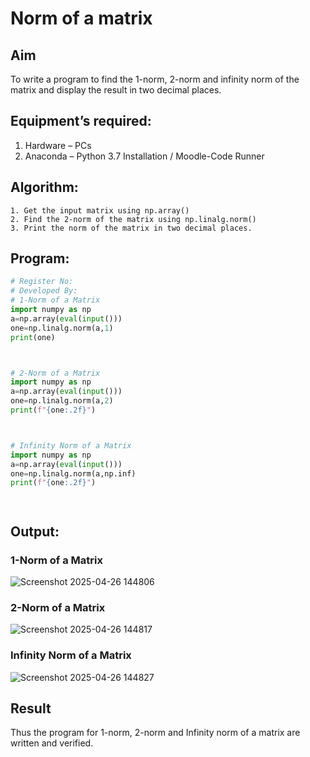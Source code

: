 # Norm of a matrix
## Aim
To write a program to find the 1-norm, 2-norm and infinity norm of the matrix and display the result in two decimal places.
## Equipment’s required:
1.	Hardware – PCs
2.	Anaconda – Python 3.7 Installation / Moodle-Code Runner
## Algorithm:
	1. Get the input matrix using np.array()   
    2. Find the 2-norm of the matrix using np.linalg.norm()
	3. Print the norm of the matrix in two decimal places.
## Program:
```Python
# Register No:
# Developed By:
# 1-Norm of a Matrix
import numpy as np
a=np.array(eval(input()))
one=np.linalg.norm(a,1)
print(one)



# 2-Norm of a Matrix
import numpy as np
a=np.array(eval(input()))
one=np.linalg.norm(a,2)
print(f"{one:.2f}")



# Infinity Norm of a Matrix
import numpy as np
a=np.array(eval(input()))
one=np.linalg.norm(a,np.inf)
print(f"{one:.2f}")




```
## Output:
### 1-Norm of a Matrix
![Screenshot 2025-04-26 144806](https://github.com/user-attachments/assets/114e8b17-d406-4000-8258-a0aac4c9c208)


### 2-Norm of a Matrix
![Screenshot 2025-04-26 144817](https://github.com/user-attachments/assets/6c79be5a-310d-4303-82ff-10adf7159c55)
### Infinity Norm of a Matrix
![Screenshot 2025-04-26 144827](https://github.com/user-attachments/assets/43a3bf3f-4296-4321-ad06-c0ec436b19a8)

## Result
Thus the program for 1-norm, 2-norm and Infinity norm of a matrix are written and verified.
